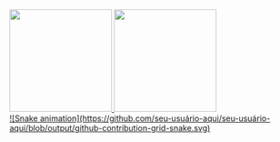 <div>
<a href="https://github.com/calcogenios">
<img height="180em" src="https://github-readme-stats.vercel.app/api/top-langs/?username=calcogenios&layout=compact&langs_count=7&theme=dracula"/>
<img height="180em" src="https://github-readme-stats.vercel.app/api?username=calcogenios&show_icons=true&theme=dracula&include_all_commits=true&count_private=true"/>
</div>
![Snake animation](https://github.com/seu-usuário-aqui/seu-usuário-aqui/blob/output/github-contribution-grid-snake.svg)
